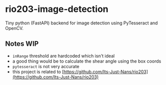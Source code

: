 # rio203-image-detection

Tiny python (FastAPI) backend for image detection using PyTesseract and OpenCV.

## Notes WIP

- `inRange` threshold are hardcoded which isn't ideal
- a good thing would be to calculate the shear angle using the box coords
- `pytesseract` is not very accurate
- this project is related to [https://github.com/Its-Just-Nans/rio203](https://github.com/Its-Just-Nans/rio203)
